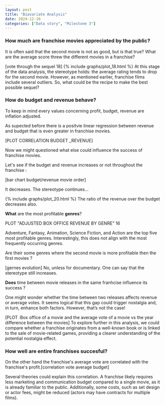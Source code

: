 ```yaml
---
layout: post
title: "Biavariate Analysis"
date: 2024-12-10
categories: ["Data story", "Milestone 3"]
---
```

### How much are franchise movies appreciated by the public?
It is often said that the second movie is not as good, but is that true? What are the average score threw the different movies in a franchise? 

[vote through the sequel 18]
{% include graphs/plot_18.html %}
At this stage of the data analysis, the stereotype holds: the average rating tends to drop for the second movie. However, as mentioned earlier, franchise films include several outliers. So, what could be the recipe to make the best possible sequel?

### How do budget and revenue behave?
To keep in mind every values concerning profit, budget, revenue are inflation adjusted. 

As supected before there is a positvie linear regression between revenue and budget that is even greater in franchise movies. 

[PLOT CORRELATION BUDGET _REVENUE]

Now we might questioned what else could influence the success of franchise movies. 

Let's see if the budget and revenue increases or not throughout the franchise : 

[bar chart budget/revenue movie order]

It decreases. The stereotype continues...

{% include graphs/plot_20.html %}
The ratio of the revenue over the budget decreases also. 



**What** are the most profitable **genres**? 

PLOT "ADJUSTED BOX OFFICE REVENUE BY GENRE" 16

Adventure, Fantasy, Animation, Science Fiction, and Action are the top five most profitable genres. Interestingly, this does not align with the most frequently occurring genres. 

Are their some genres where the second movie is more profitable then the first movies ? 

[gernes evolution]
No, unless for documentary. One can say that the stereotype still increases. 


**Does** time between movie releases in the same franhcise influence its success ? 

One might wonder whether the time between two releases affects revenue or average votes. It seems logical that this gap could trigger nostalgia and, in turn, enhance both factors. However, that’s not the case!

[PLOT :Box office of a movie and the average vote of a movie vs the year difference between the movies]
To explore further in this analysis, we could compare whether a franchise originates from a well-known book or is linked to the sale of movie-related games, providing a clearer understanding of the potential nostalgia effect.

### How well are entire franchises succesful? 
On the other hand the franchise's average vote are correlated with the franchise's profit.[correlation vote average budget]

Several theories could explain this correlation. A franchise likely requires less marketing and communication budget compared to a single movie, as it is already familiar to the public. Additionally, some costs, such as set design or actor fees, might be reduced (actors may have contracts for multiple films).











